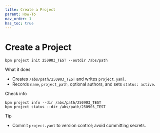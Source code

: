 ```yaml
---
title: Create a Project
parent: How-To
nav_order: 1
has_toc: true
---
```


# Create a Project

```
bpm project init 250903_TEST --outdir /abs/path
```

What it does
- Creates `/abs/path/250903_TEST` and writes `project.yaml`.
- Records `name`, `project_path`, optional authors, and sets `status: active`.

Check info
```
bpm project info --dir /abs/path/250903_TEST
bpm project status --dir /abs/path/250903_TEST
```

Tip
- Commit `project.yaml` to version control; avoid committing secrets.

